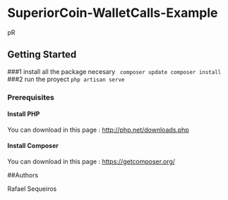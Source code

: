 # SuperiorCoin-WalletCalls-Example
pR

## Getting Started

 ###1 install all the package necesary
 `` 
 composer update
 composer install
``
###2 run the proyect
``
    php artisan serve
``

### Prerequisites
#### Install PHP
You can download in this page :
http://php.net/downloads.php

#### Install Composer
You can download in this page :
https://getcomposer.org/

##Authors

Rafael Sequeiros



